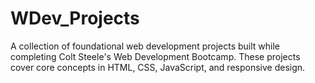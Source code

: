 # WDev_Projects
A collection of foundational web development projects built while completing Colt Steele's Web Development Bootcamp. These projects cover core concepts in HTML, CSS, JavaScript, and responsive design.
